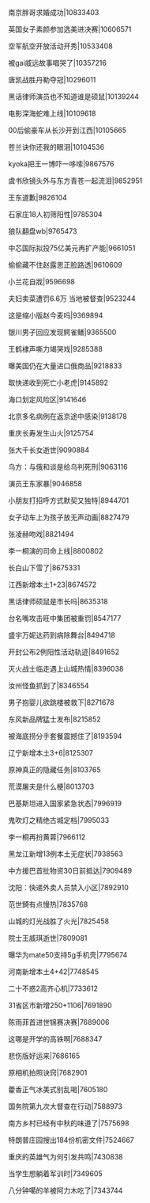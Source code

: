 南京胖哥求婚成功|10833403

英国女子素颜参加选美进决赛|10606571

空军航空开放活动开秀|10533408

被gai威远故事唱哭了|10357216

唐凯战胜丹勒夺冠|10296011

黑话律师演员也不知道谁是硕鼠|10139244

电影深海蛇难上线|10109618

00后偷豪车从长沙开到江西|10105665

苍兰诀你还我的眼泪|10104536

kyoka把王一博吓一哆嗦|9867576

虞书欣镜头外与东方青苍一起流泪|9852951

王东道歉|9826104

石家庄18人初筛阳性|9785304

狼队翻盘wb|9765473

中芯国际拟投75亿美元再扩产能|9661051

偷偷藏不住赵露思正脸路透|9610609

小兰花自戕|9596698

夫妇卖菜遭罚6.6万 当地被督查|9523244

这是缩小版赵今麦吗|9369894

银川男子回应发现鳄雀鳝|9365500

王鹤棣声嘶力竭哭戏|9285388

曝美国仍在大量进口俄商品|9218833

取快递收到死亡小老虎|9145892

海口划定风险区|9141646

北京多名病例在返京途中感染|9138178

重庆长寿发生山火|9125754

张大千长女逝世|9090884

乌方：与俄和谈是给乌判死刑|9063116

演员王东家暴|9046858

小朋友打招呼方式默契又独特|8944701

女子动车上为孩子放无声动画|8827479

张凌赫吻戏|8821494

李一桐演的司命上线|8800802

长白山下雪了|8675331

江西新增本土1+23|8674572

黑话律师硕鼠是市长吗|8635318

台名嘴攻击旺中集团被重罚|8547177

盛宇万妮达药到病除舞台|8494718

开封公布2例阳性活动轨迹|8491652

灭火战士临走遇上山城热情|8396038

汝州怪鱼抓到了|8346554

男子抱婴儿欲跳楼被救下|8271678

东风新品牌猛士发布|8215852

被海底捞分手套餐震撼住了|8193594

辽宁新增本土3+6|8125307

原神真正的隐藏任务|8103765

荒漠屠夫是什么梗|8013703

巴基斯坦进入国家紧急状态|7996919

鬼吹灯之精绝古城定档|7995033

李一桐再扮黄蓉|7966112

黑龙江新增13例本土无症状|7938563

中方援巴首批物资30日前抵达|7909489

沈阳：快递外卖人员禁入小区|7892910

范世錡有点慢热|7835768

山城的灯光战胜了火光|7825458

院士王威琪逝世|7809081

曝华为mate50支持5g手机壳|7795674

河南新增本土4+42|7748545

二十不惑2高齐心机|7733612

31省区市新增250+1106|7691890

陈雨菲首进世锦赛决赛|7689006

这哪是开学的高铁啊|7688347

悲伤版好运来|7686165

原相机拍照诀窍|7682901

藿香正气冰美式别乱喝|7605180

国务院第九次大督查在行动|7588973

南方乡村已经有中秋的味道了|7575698

特朗普庄园搜出184份机密文件|7524667

重庆的英雄气为何引发共鸣|7430838

当学生想躺着军训时|7349605

八分钟噶的羊被阿力木吃了|7343744

